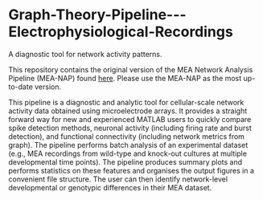 # Graph-Theory-Pipeline---Electrophysiological-Recordings
A diagnostic tool for network activity patterns.

This repository contains the original version of the MEA Network Analysis Pipeline (MEA-NAP) found [here](https://github.com/SAND-Lab/MEA-NAP). Please use the MEA-NAP as the most up-to-date
version.


This pipeline is a diagnostic and analytic tool for cellular-scale network activity data obtained using microelectrode arrays. It provides a straight
forward way for new and experienced MATLAB users to quickly compare spike detection methods, neuronal activity (including firing rate and burst detection),
and functional connectivity (including network metrics from graph). The pipeline performs batch analysis of an experimental dataset (e.g., MEA recordings
from wild-type and knock-out cultures at multiple developmental time points). The pipeline produces summary plots and performs statistics on these features
and organises the output figures in a convenient file structure. The user can then identify network-level developmental or genotypic differences in their
MEA dataset. 
